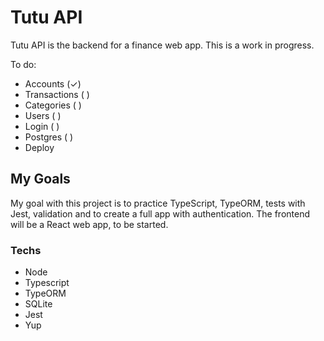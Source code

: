 # Tutu API

Tutu API is the backend for a finance web app.
This is a work in progress.

To do:
- Accounts (✓)
- Transactions ( )
- Categories ( )
- Users ( )
- Login ( )
- Postgres ( )
- Deploy


## My Goals

My goal with this project is to practice TypeScript, TypeORM, tests with Jest, validation and to create a full app with authentication.
The frontend will be a React web app, to be started.


### Techs

- Node
- Typescript
- TypeORM
- SQLite
- Jest
- Yup
